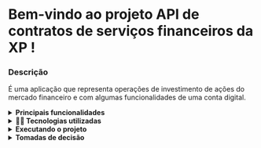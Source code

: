# Bem-vindo ao projeto API de contratos de serviços financeiros da XP !

### Descrição
É uma aplicação que representa operações de investimento de ações do mercado financeiro e com algumas funcionalidades de uma conta digital.

<details>
  <summary><strong>Principais funcionalidades</strong></summary>

  As principais responsabilidade desta API são de realizar a integração com um banco de dados, seguindo os princípios do REST, com as requisições feitas baseados nos endpoints, podendo:
  1. Enviar ordens de compra/venda de ativos disponíveis nas corretoras;
  2. Listar todos ativos relacionados as corretoras e quantidade disponíveis para negociação;
  3. Listar os ativos da carteira de investimento do cliente; 
  4. Listar as corretoras que tenham disponíveis o ativo procurado;
  5. Consultar o saldo da conta corrente por cliente;
  6. Listar de todos clientes os saldos e suas correspondentes corretoras;
  7. Realizar depósitos/saque da conta corrente.
</details>

<details>
  <summary><strong>👨‍💻 Tecnologias utilizadas</strong></summary>

  - `TypeScript`
  - `Node.js`
  - `Express`
  - `Docker`
  - `sequelize`
  - `MySQL`
  - `Linter`
</details>

<details>
  <summary><strong>Executando o projeto</strong></summary>

  - É necessário ter o `Docker` e o `Docker Compose` instalado em sua máquina.

  - Clone o projeto: `git clone git@github.com:gricar/API-services-contract-XP.git`.

  - Entre na pasta do projeto: `cd API-services-contract-XP`.

  - Instale as dependências: `npm install`.

  - Execute o **script** para iniciar o Docker Compose: `npm run compose:up`.

  - Esses serviços inicializarão dois containeres: `api-services-contract` e `services-contract-db`.

  - Execute o **script** para executar a aplicação: `npm start`

  Após um tempo, os contêineres estarão prontos e você poderá acessar o projeto em: http://localhost:3002

  - Para desligar os containers, utilize o script: `npm run compose:down`
</details>

<details>
  <summary><strong>Tomadas de decisão</strong></summary>
  1. Definir a linguagem de programação para desenvolvimento da aplicação (`TypeScript`).
  2. Optado por utilizar contêineres (`Docker`) para rodar a aplicação pois independe do sistema operacional, além de ser mais veloz e fácil de escalar sua infraestrutura.
  3. Utilizado o `ESLint` para padronização do código e redução de erros. É feito uma validação no código sempre que tem-se um novo pull request ou push na branch.
  4. Estruturar o DER (Diagrama de Entidade e Relacionamento) da aplicação baseado nas variáveis que cada tabela poderia ter.
  6. Desenvolver a aplicação utilizando POO (Programação Orientada a Objeto) e ORM (Mapeamento de Objeto Relacional). 
  7. Arquitura MSC (Model - Service - Controller).
  8. Biblioteca para tratamento de erros (`express-async-errors`).
  9. Rotas para serviços de *Investimentos* e *Bancos*.
  10. Rotas que exigiam autenticação com JWT (Json Web Token).

</details>